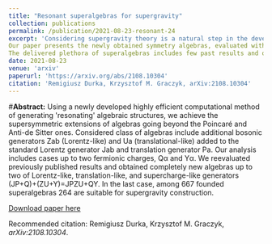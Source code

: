 ```yaml
---
title: "Resonant superalgebras for supergravity"
collection: publications
permalink: /publication/2021-08-23-resonant-24
excerpt: 'Considering supergravity theory is a natural step in the development of gravity models. This paper follows the ``algebraic`` path and constructs possible extensions of the Poincar\'e and Anti-de-Sitter algebras, which inherit their basic commutation structure. Previously achieved results of this type are fragmentary and show only a limited fraction of possible algebraic realizations. 
Our paper presents the newly obtained symmetry algebras, evaluated within an efficient pattern-based computational method of generating the so-called 'resonating' algebraic structures. These supersymmetric extensions of algebras, going beyond the Poincar\'e and Anti-de Sitter ones, contain additional bosonic generators $Z_{ab}$ (Lorentz-like), and $U_a$ (translational-like) added to the standard Lorentz generator $J_{ab}$ and translation generator $P_{a}$. Our analysis includes all cases up to two fermionic supercharges, $Q_{\alpha}$ and $Y_{\alpha}$.
The delivered plethora of superalgebras includes few past results and offers a vastness of new examples. The list of the cases is complete and contains all superalgebras up to two of Lorentz-like, translation-like, and supercharge-like generators $(JP+Q)+(ZU+Y)=JPZU+QY$. In the latter class, among $667$ founded superalgebras, the $264$ are suitable for direct supergravity construction. For each of them, one can construct a unique supergravity model defined by the Lagrangian. As an example, we consider one of the algebra configurations and provide its Lagrangian realization.'
date: 2021-08-23
venue: 'arxiv'
paperurl: 'https://arxiv.org/abs/2108.10304'
citation: 'Remigiusz Durka, Krzysztof M. Graczyk, arXiv:2108.10304'
---
```

#__Abstract:__ Using a newly developed highly efficient computational method of generating 'resonating' algebraic structures, we achieve the supersymmetric extensions of algebras going beyond the Poincaré and Anti-de Sitter ones. Considered class of algebras include additional bosonic generators Zab (Lorentz-like) and Ua (translational-like) added to the standard Lorentz generator Jab and translation generator Pa. Our analysis includes cases up to two fermionic charges, Qα and Yα. We reevaluated previously published results and obtained completely new algebras up to two of Lorentz-like, translation-like, and supercharge-like generators (JP+Q)+(ZU+Y)=JPZU+QY. In the last case, among 667 founded superalgebras 264 are suitable for supergravity construction.

[Download paper here](https://arxiv.org/pdf/2108.10304)

Recommended citation: Remigiusz Durka, Krzysztof M. Graczyk, <i>arXiv:2108.10304</i>.
